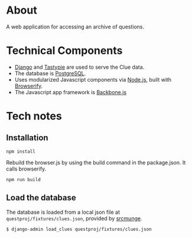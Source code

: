 # About
A web application for accessing an archive of questions. 

# Technical Components
- [Django](https://docs.djangoproject.com/) and [Tastypie](https://django-tastypie.readthedocs.org/) are used to serve the Clue data. 
- The database is [PostgreSQL](http://www.postgresql.org/).
- Uses modularized Javascript components via [Node.js](http://node.js.org), built with [Browserify](http://browserify.org/). 
- The Javascript app framework is [Backbone.js](http://backbonejs.org/)


# Tech notes


## Installation

    npm install
    
Rebuild the browser.js by using the build command in the package.json. It calls browserify.
    
    npm run build    
    
## Load the database
The database is loaded from a local json file at `questproj/fixtures/clues.json`, 
provided by [srcmunge](https://github.com/hillscottc/srcmunge.git).

    $ django-admin load_clues questproj/fixtures/clues.json


